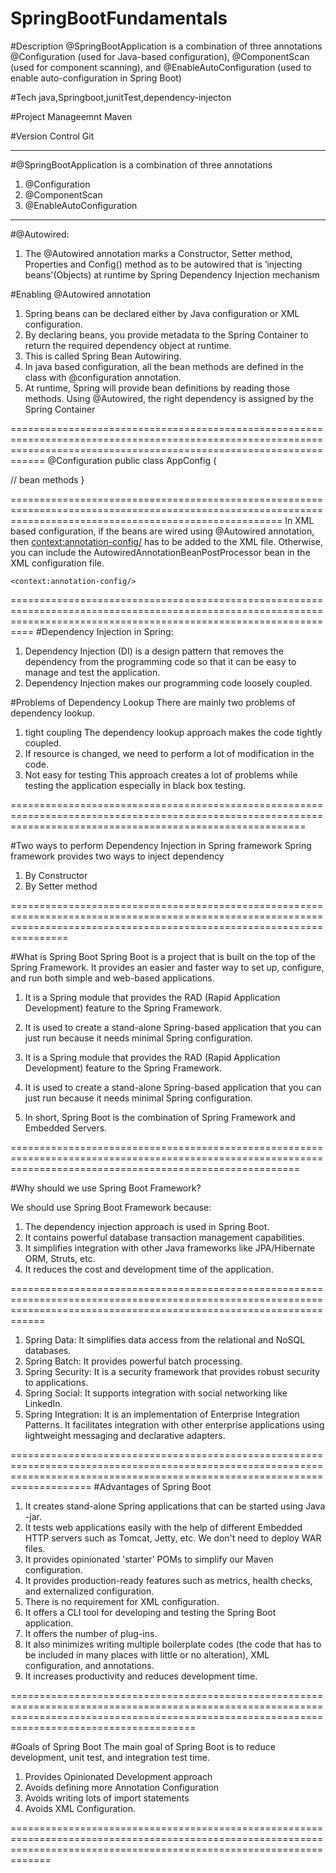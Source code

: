 # SpringBootFundamentals

#Description
@SpringBootApplication is a combination of three annotations @Configuration (used for Java-based configuration), @ComponentScan (used for component scanning), and @EnableAutoConfiguration (used to enable auto-configuration in Spring Boot)


#Tech
java,Springboot,junitTest,dependency-injecton

#Project Manageemnt
Maven

#Version Control
Git

-----------------------------------------------------------------------------------------------------------------------------------------------------
 #@SpringBootApplication is a combination of three annotations
 
1) @Configuration
2) @ComponentScan
3) @EnableAutoConfiguration


----------------------------------------------------------------------------------------------------------------------------------------------------
#@Autowired:

1) The @Autowired annotation marks a Constructor, Setter method, Properties and Config() method as to be autowired that is ‘injecting beans'(Objects) at runtime by Spring Dependency Injection mechanism


#Enabling @Autowired annotation

1) Spring beans can be declared either by Java configuration or XML configuration. 
2) By declaring beans, you provide metadata to the Spring Container to return the required dependency object at runtime. 
3) This is called Spring Bean Autowiring. 
4) In java based configuration, all the bean methods are defined in the class with @configuration annotation. 
5) At runtime, Spring will provide bean definitions by reading those methods. Using @Autowired, the right dependency is assigned by the Spring Container

========================================================================================================================================================================
@Configuration
public class AppConfig {

// bean methods
}

===========================================================================================================================================================
In XML based configuration, if the beans are wired using @Autowired annotation, 
then <context:annotation-config/> has to be added to the XML file. 
Otherwise, you can include the AutowiredAnnotationBeanPostProcessor bean in the XML configuration file.

<?xml version="1.0" encoding="UTF-8"?>
<beans xmlns="http://www.springframework.org/schema/beans"
        xmlns:xsi="http://www.w3.org/2001/XMLSchema-instance"
        xsi:schemaLocation="http://www.springframework.org/schema/beans
        https://www.springframework.org/schema/beans/spring-beans.xsd
        http://www.springframework.org/schema/context
        http://www.springframework.org/schema/context/spring-context.xsd"
        xmlns:context="http://www.springframework.org/schema/context"
        >

    <context:annotation-config/>
	
======================================================================================================================================================================
#Dependency Injection in Spring: 

1) Dependency Injection (DI) is a design pattern that removes the dependency from the programming code so that it can be easy to manage and test the application. 
2) Dependency Injection makes our programming code loosely coupled.

#Problems of Dependency Lookup
There are mainly two problems of dependency lookup.

1) tight coupling The dependency lookup approach makes the code tightly coupled. 
2) If resource is changed, we need to perform a lot of modification in the code.
3) Not easy for testing This approach creates a lot of problems while testing the application especially in black box testing.


===============================================================================================================================================================

#Two ways to perform Dependency Injection in Spring framework
Spring framework provides two ways to inject dependency

1) By Constructor
2) By Setter method

============================================================================================================================================================================

#What is Spring Boot
Spring Boot is a project that is built on the top of the Spring Framework. It provides an easier and faster way to set up, configure, and run both simple and web-based applications.

1) It is a Spring module that provides the RAD (Rapid Application Development) feature to the Spring Framework. 
2) It is used to create a stand-alone Spring-based application that you can just run because it needs minimal Spring configuration.

3) It is a Spring module that provides the RAD (Rapid Application Development) feature to the Spring Framework. 
4) It is used to create a stand-alone Spring-based application that you can just run because it needs minimal Spring configuration.

5) In short, Spring Boot is the combination of Spring Framework and Embedded Servers.

==============================================================================================================================================================

#Why should we use Spring Boot Framework?

We should use Spring Boot Framework because:

1) The dependency injection approach is used in Spring Boot.
2) It contains powerful database transaction management capabilities.
3) It simplifies integration with other Java frameworks like JPA/Hibernate ORM, Struts, etc.
4) It reduces the cost and development time of the application.

========================================================================================================================================================================

1) Spring Data: It simplifies data access from the relational and NoSQL databases.
2) Spring Batch: It provides powerful batch processing.
3) Spring Security: It is a security framework that provides robust security to applications.
4) Spring Social: It supports integration with social networking like LinkedIn.
5) Spring Integration: It is an implementation of Enterprise Integration Patterns. It facilitates integration with other enterprise applications using lightweight messaging and declarative adapters.

================================================================================================================================================================================
#Advantages of Spring Boot

1) It creates stand-alone Spring applications that can be started using Java -jar.
2) It tests web applications easily with the help of different Embedded HTTP servers such as Tomcat, Jetty, etc. We don't need to deploy WAR files.
3) It provides opinionated 'starter' POMs to simplify our Maven configuration.
4) It provides production-ready features such as metrics, health checks, and externalized configuration.
5) There is no requirement for XML configuration.
6) It offers a CLI tool for developing and testing the Spring Boot application.
7) It offers the number of plug-ins.
8) It also minimizes writing multiple boilerplate codes (the code that has to be included in many places with little or no alteration), XML configuration, and annotations.
9) It increases productivity and reduces development time.

==================================================================================================================================================================================================

#Goals of Spring Boot
The main goal of Spring Boot is to reduce development, unit test, and integration test time.

1) Provides Opinionated Development approach
2) Avoids defining more Annotation Configuration
3) Avoids writing lots of import statements
4) Avoids XML Configuration.

=========================================================================================================================================================================